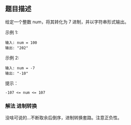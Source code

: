 ## 题目描述
给定一个整数 num，将其转化为 7 进制，并以字符串形式输出。

示例 1:
```
输入: num = 100
输出: "202"
```
示例 2:
```
输入: num = -7
输出: "-10"
```

提示：
```
-107 <= num <= 107
```

### 解法 进制转换
没啥可说的…不断取余后倒序，进制转换套路。注意正负性。